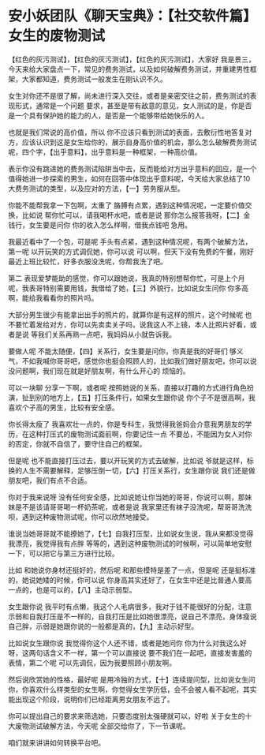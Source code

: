 # 安小妖团队《聊天宝典》：【社交软件篇】女生的废物测试

【红色的灰污测试】，【红色的灰污测试】，【红色的灰污测试】，大家好 我是景三，今天来给大家盘点一下，常见的费务测试，以及如何破解费务测试，并重建男性框架，大家都知道，费务测试一般发生在刚认识不久。

女生对你还不是很了解，尚未进行深入交往，或者是亲密交往之前，费务测试的表现形式，通常是一个问题 要求，甚至是带有敌意的意见，女人测试的是，你是否是一个具有保护她的能力的人，是否是一个能够带给她快乐的人。

也就是我们常说的高价值，所以 你不应该只看到测试的表面，去敷衍性地答复对方，应该认识到这是女生给你的，展示自身高价值的机会，那么怎么破解费务测试呢，四个字，【出乎意料】，出乎意料是一种框架，一种高价值。

表示你没有跳进她的费务测试陷阱当中去，反而能给对方出乎意料的回应，是一个值得她进一步探索的男生，如何在回答中体现出乎意料呢，今天给大家总结了10大费务测试的类型，以及应对的方法，【一】劳务服从型。

你能不能帮我拿一下包啊，太重了 胳膊有点累，遇到这种情况呢，一定要价值交换，比如说 帮你忙可以，请我喝杯水吧，或者是说 那你怎么报答我呀，【二】金钱行，女生要是问你 你的收入怎么样啊，借我点钱吧 急用。

我最近看中了一个包，可是呢 手头有点紧，遇到这种情况呢，有两个破解方法，第一呢 以开玩笑的方式调侃她，你可以说 可以啊，但天下没有免费的午餐，刚好最近上班比较忙，好多衣服没洗呢，你帮我洗了吧。

第二 表现爱梦能助的感觉，你可以跟她说，我真的特别想帮你忙，可是上个月呢，我表哥特别需要用钱，我借给了她，【三】外貌行，比如说女生问你 你多高啊，能给我看看你的照片吗。

大部分男生很少有能拿出出手的照片的，就算你是有这样的照片，这个时候呢 也不要忙着发给对方，你可以先卖卖关子吗，说我这人不上镜，本人比照片好看，或者是说 等我们关系再熟一点吧，我妈妈从小就告诉我。

要做人呢 不能太随便，【四】关系行，女生要是问你，你真是我的好哥们 够义气，不如我喊你哥哥吧，感觉你也挺会照顾人的，比如我们做好朋友吧，你可以说 没问题啊，我们现在就是好朋友啊，有什么开心的 烦恼的。

可以一块聊 分享一下啊，或者呢 按照她说的关系，直接以打趣的方式进行角色扮演，扯到别的地方上，【五】打压条件行，如果女生跟你说 你个子不是很高啊，我喜欢个子高的男生，比较有安全感。

你长得太瘦了 我喜欢壮一点的，你是专科生，我觉得我爸妈会介意我男朋友的学历，在这种打压式的废物测试面前啊，你要记住一点 不要怂，不能因为女人对你的否定，你就不自信了，要守住自己的框架。

但是呢 也不能直接打压过去，要以开玩笑的方式去破解，比如说 爷就是这样，标换的人生不需要解释，足够压倒一切，【六】打压关系行，女生跟你说 我们还是做朋友吧，我们有点不合适。

你对于我来说呀 没有任何安全感，比如说她让你当她的哥哥，你说可以啊，那妹妹是不是该请哥哥喝一杯奶茶呢，或者是说 我家里还有袜子没洗呢，帮哥哥洗洗呗，遇到这种废物测试呢，你可以欣然地接受。

谁说当她哥哥就不能撩她了，【七】自我打压型，比如说女生说，我从来都没觉得我漂亮，我觉得我有点胖 等等的，遇到这种废物测试的时候啊，可以简单地安慰一下，可以把它与第三方进行比较。

比如 和她说你身材还挺好的，然后呢 和那些模特是差了一点，但是呢 还是挺标准的，她说她矮的时候，你可以说 你身高其实还好了，在女生中还是比普通人要高一点的，也是可以的，【八】主动示弱型。

女生跟你说 我平时有点懒，我这个人毛病很多，我对于钱不能很好的分配，注意 示弱和自我打压是不一样的，自我打压是比如她很漂亮，说自己不漂亮，身体瘦说自己胖，示弱是她跟你说的一般都是真的，【九】主动示好型。

比如说女生跟你说 我觉得你这个人还不错，或者是她问你 你为什么对我这么好呀，这两句话含义不一样，第一个可以直接说 要不我们在一起吧，直接发害羞的表情，第二个呢 可以先调侃，因为我要照顾小朋友啊。

然后说欣赏她的性格，最好呢 是用冷独的方式，【十】连续提问型，比如说女生问你，你喜欢什么样类型的女生啊，你觉得女生学历低，会不会被人看不起呢，其实能出现这个阶段，说明你们已经距离男女朋友不远了。

你可以提出自己的要求来筛选她，只要态度别太强硬就可以，好啦 关于女生的十大废物测试破解方法，今天呢 全部交给你了，下一节课呢。

咱们就来讲讲如何转换平台吧。